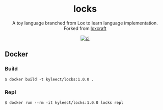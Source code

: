 <!-- markdownlint-configure-file {
  "MD033": false,
  "MD041": false
} -->

<div align="center">

# locks

A toy language branched from Lox to learn language implementation. Forked from [loxcraft](https://github.com/ajeetdsouza/loxcraft)

[![ci](https://github.com/kyleect/locks/actions/workflows/ci.yml/badge.svg)](https://github.com/kyleect/locks/actions/workflows/ci.yml)

</div>

## Docker

### Build

```shell
$ docker build -t kyleect/locks:1.0.0 .
```

### Repl

```shell
$ docker run --rm -it kyleect/locks:1.0.0 locks repl
```
